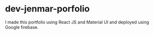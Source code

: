 # dev-jenmar-porfolio
I made this portfolio using React JS and Material UI and deployed using Google firebase.
